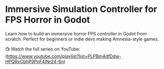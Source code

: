 # Immersive Simulation Controller for FPS Horror in Godot 
Learn how to build an immersive horror FPS controller in Godot from scratch. Perfect for beginners or indie devs making Amnesia-style games.

📺 Watch the full series on YouTube:  
(https://www.youtube.com/playlist?list=PLPBm4dfDdw-HPQRvCbhP9PnF4INr24-6n)
